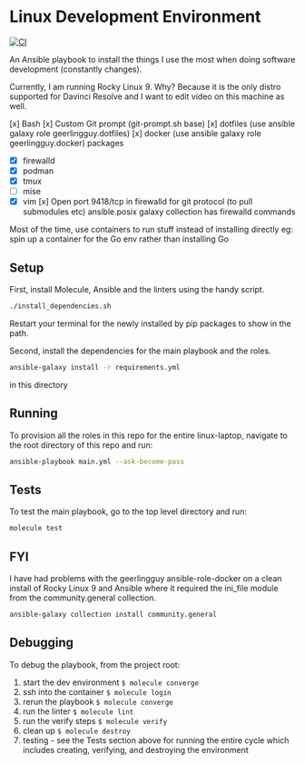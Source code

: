 # Linux Development Environment

[![CI](https://github.com/steffkelsey/linux-laptop/actions/workflows/ci.yml/badge.svg?branch=main)](https://github.com/steffkelsey/linux-laptop/actions/workflows/ci.yml)

An Ansible playbook to install the things I use the most when doing
software development (constantly changes).

Currently, I am running Rocky Linux 9.
Why? Because it is the only distro supported for Davinci Resolve and I want to edit video on this machine as well.

[x] Bash
[x] Custom Git prompt (git-prompt.sh base)
[x] dotfiles (use ansible galaxy role geerlingguy.dotfiles)
[x] docker (use ansible galaxy role geerlingguy.docker)
packages
 - [x] firewalld
 - [x] podman
 - [x] tmux
 - [ ] mise
 - [x] vim
[x] Open port 9418/tcp in firewalld for git protocol (to pull submodules etc) ansible.posix galaxy collection has firewalld commands

Most of the time, use containers to run stuff instead of installing directly
eg: spin up a container for the Go env rather than installing Go


## Setup

First, install Molecule, Ansible and the linters using the handy script.

```bash
./install_dependencies.sh
```

Restart your terminal for the newly installed by pip packages to show in the
path.

Second, install the dependencies for the main playbook and the roles.
```bash
ansible-galaxy install -r requirements.yml
```
in this directory

## Running

To provision all the roles in this repo for the entire linux-laptop, navigate
to the root directory of this repo and run:  
```bash
ansible-playbook main.yml --ask-become-pass
```

## Tests

To test the main playbook, go to the top level directory and run:  
```bash
molecule test
```

## FYI 

I have had problems with the geerlingguy ansible-role-docker on a clean install of Rocky Linux 9 and Ansible  where it required the ini_file module from the community.general collection.  
```bash
ansible-galaxy collection install community.general
```

## Debugging

To debug the playbook, from the project root:  

1. start the dev environment `$ molecule converge`  
2. ssh into the container `$ molecule login`  
3. rerun the playbook `$ molecule converge`  
4. run the linter `$ molecule lint`  
5. run the verify steps `$ molecule verify`  
6. clean up `$ molecule destroy`  
7. testing - see the Tests section above for running the entire cycle which includes creating, verifying, and destroying the environment

